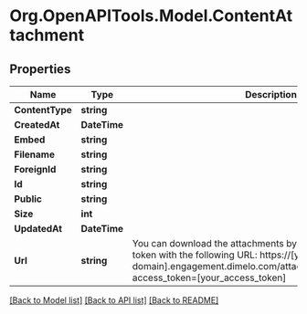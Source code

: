# Org.OpenAPITools.Model.ContentAttachment
## Properties

Name | Type | Description | Notes
------------ | ------------- | ------------- | -------------
**ContentType** | **string** |  | [optional] 
**CreatedAt** | **DateTime** |  | [optional] 
**Embed** | **string** |  | [optional] 
**Filename** | **string** |  | [optional] 
**ForeignId** | **string** |  | [optional] 
**Id** | **string** |  | [optional] 
**Public** | **string** |  | [optional] 
**Size** | **int** |  | [optional] 
**UpdatedAt** | **DateTime** |  | [optional] 
**Url** | **string** | You can download the attachments by using an API access token with the following URL: https://[your-domain].engagement.dimelo.com/attachments/[attachment_id]?access_token&#x3D;[your_​ access_token] | [optional] 

[[Back to Model list]](../README.md#documentation-for-models) [[Back to API list]](../README.md#documentation-for-api-endpoints) [[Back to README]](../README.md)

